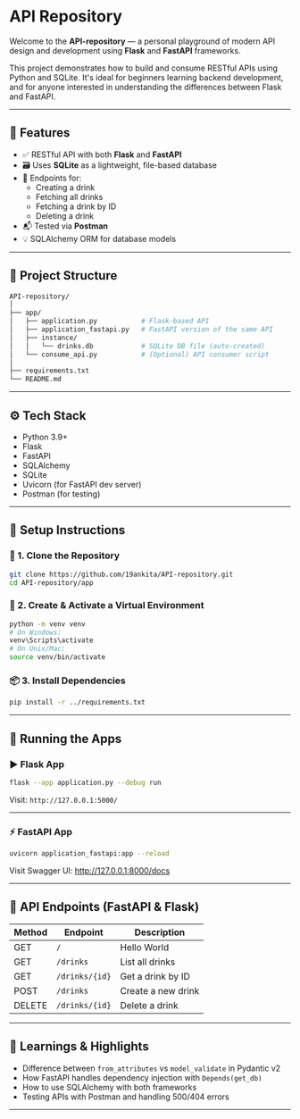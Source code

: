 # API Repository

Welcome to the **API-repository** — a personal playground of modern API design and development using **Flask** and **FastAPI** frameworks.

This project demonstrates how to build and consume RESTful APIs using Python and SQLite. It's ideal for beginners learning backend development, and for anyone interested in understanding the differences between Flask and FastAPI.

---

## 🚀 Features

- ✅ RESTful API with both **Flask** and **FastAPI**
- 🗃️ Uses **SQLite** as a lightweight, file-based database
- 🧪 Endpoints for:
  - Creating a drink
  - Fetching all drinks
  - Fetching a drink by ID
  - Deleting a drink
- 📬 Tested via **Postman**
- 💡 SQLAlchemy ORM for database models

---

## 📂 Project Structure

```bash
API-repository/
│
├── app/
│   ├── application.py           # Flask-based API
│   ├── application_fastapi.py   # FastAPI version of the same API
│   ├── instance/
│   │   └── drinks.db            # SQLite DB file (auto-created)
│   └── consume_api.py           # (Optional) API consumer script
│
├── requirements.txt
└── README.md
```

---

## ⚙️ Tech Stack

- Python 3.9+
- Flask
- FastAPI
- SQLAlchemy
- SQLite
- Uvicorn (for FastAPI dev server)
- Postman (for testing)

---

## 📌 Setup Instructions

### 🔧 1. Clone the Repository

```bash
git clone https://github.com/19ankita/API-repository.git
cd API-repository/app
```

### 🐍 2. Create & Activate a Virtual Environment

```bash
python -m venv venv
# On Windows:
venv\Scripts\activate
# On Unix/Mac:
source venv/bin/activate
```

### 📦 3. Install Dependencies

```bash
pip install -r ../requirements.txt
```

---

## 🚀 Running the Apps

### ▶ Flask App

```bash
flask --app application.py --debug run
```

Visit: `http://127.0.0.1:5000/`

---

### ⚡ FastAPI App

```bash
uvicorn application_fastapi:app --reload
```

Visit Swagger UI: http://127.0.0.1:8000/docs

---

## 🔁 API Endpoints (FastAPI & Flask)

| Method | Endpoint             | Description            |
|--------|----------------------|------------------------|
| GET    | `/`                  | Hello World            |
| GET    | `/drinks`            | List all drinks        |
| GET    | `/drinks/{id}`       | Get a drink by ID      |
| POST   | `/drinks`            | Create a new drink     |
| DELETE | `/drinks/{id}`       | Delete a drink         |

---

## 🧠 Learnings & Highlights

- Difference between `from_attributes` vs `model_validate` in Pydantic v2
- How FastAPI handles dependency injection with `Depends(get_db)`
- How to use SQLAlchemy with both frameworks
- Testing APIs with Postman and handling 500/404 errors

---

